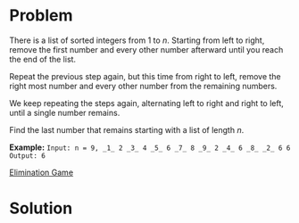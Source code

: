 
# Problem

There is a list of sorted integers from 1 to _n_. Starting from left to right,
remove the first number and every other number afterward until you reach the
end of the list.

Repeat the previous step again, but this time from right to left, remove the
right most number and every other number from the remaining numbers.

We keep repeating the steps again, alternating left to right and right to
left, until a single number remains.

Find the last number that remains starting with a list of length _n_.

**Example:**
    ```
    Input:
    n = 9,
    _1_ 2 _3_ 4 _5_ 6 _7_ 8 _9_
    2 _4_ 6 _8_
    _2_ 6
    6
    Output:
    6
    ```



[Elimination Game](https://leetcode.com/problems/elimination-game)

# Solution



